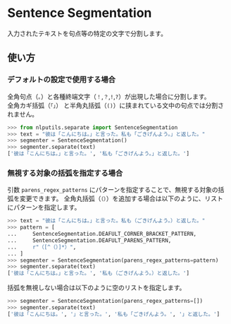 # Sentence Segmentation
入力されたテキストを句点等の特定の文字で分割します。

## 使い方

### デフォルトの設定で使用する場合
全角句点（`。`）と各種終端文字（`！`,`？`,`!`,`?`）が出現した場合に分割します。  
全角カギ括弧（`「」`） と半角丸括弧（`()`）に挟まれている文中の句点では分割されません。

``` python
>>> from nlputils.separate import SentenceSegmentation
>>> text = "彼は「こんにちは。」と言った。私も「ごきげんよう。」と返した。"
>>> segmenter = SentenceSegmentation()
>>> segmenter.separate(text)
['彼は「こんにちは。」と言った。', '私も「ごきげんよう。」と返した。']
```

### 無視する対象の括弧を指定する場合
引数 `parens_regex_patterns` にパターンを指定することで、無視する対象の括弧を変更できます。
全角丸括弧（`（）`）を追加する場合は以下のように、リストにパターンを指定します。

``` python
>>> text = "彼は「こんにちは。」と言った。私も（ごきげんよう。）と返した。"
>>> pattern = [
...     SentenceSegmentation.DEAFULT_CORNER_BRACKET_PATTERN,
...     SentenceSegmentation.DEAFULT_PARENS_PATTERN,
...     r"（[^（）]*）",
... ]
>>> segmenter = SentenceSegmentation(parens_regex_patterns=pattern)
>>> segmenter.separate(text)
['彼は「こんにちは。」と言った。', '私も（ごきげんよう。）と返した。']
```

括弧を無視しない場合は以下のように空のリストを指定します。

``` python
>>> segmenter = SentenceSegmentation(parens_regex_patterns=[])
>>> segmenter.separate(text)
['彼は「こんにちは。', '」と言った。', '私も「ごきげんよう。', '」と返した。']
```

